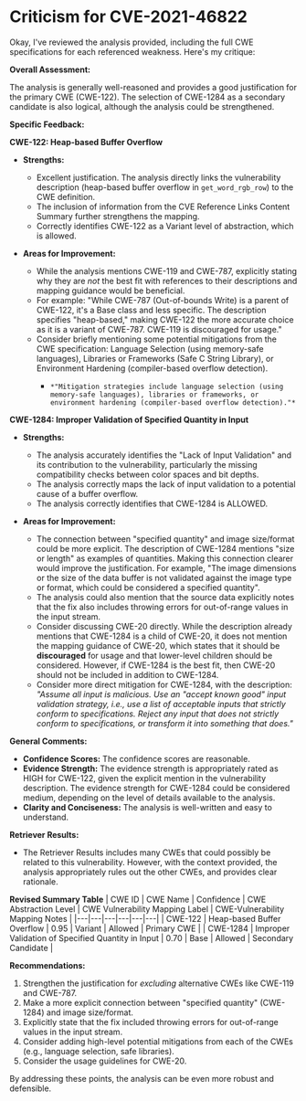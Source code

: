 # Criticism for CVE-2021-46822

Okay, I've reviewed the analysis provided, including the full CWE specifications for each referenced weakness. Here's my critique:

**Overall Assessment:**

The analysis is generally well-reasoned and provides a good justification for the primary CWE (CWE-122). The selection of CWE-1284 as a secondary candidate is also logical, although the analysis could be strengthened.

**Specific Feedback:**

**CWE-122: Heap-based Buffer Overflow**

*   **Strengths:**

    *   Excellent justification. The analysis directly links the vulnerability description (heap-based buffer overflow in `get_word_rgb_row`) to the CWE definition.
    *   The inclusion of information from the CVE Reference Links Content Summary further strengthens the mapping.
    *   Correctly identifies CWE-122 as a Variant level of abstraction, which is allowed.
*   **Areas for Improvement:**

    *   While the analysis mentions CWE-119 and CWE-787, explicitly stating why they are *not* the best fit with references to their descriptions and mapping guidance would be beneficial.
    *   For example: "While CWE-787 (Out-of-bounds Write) is a parent of CWE-122, it's a Base class and less specific. The description specifies "heap-based," making CWE-122 the more accurate choice as it is a variant of CWE-787. CWE-119 is discouraged for usage."
    *   Consider briefly mentioning some potential mitigations from the CWE specification: Language Selection (using memory-safe languages), Libraries or Frameworks (Safe C String Library), or Environment Hardening (compiler-based overflow detection).
        *     *"Mitigation strategies include language selection (using memory-safe languages), libraries or frameworks, or environment hardening (compiler-based overflow detection)."*

**CWE-1284: Improper Validation of Specified Quantity in Input**

*   **Strengths:**

    *   The analysis accurately identifies the "Lack of Input Validation" and its contribution to the vulnerability, particularly the missing compatibility checks between color spaces and bit depths.
    *   The analysis correctly maps the lack of input validation to a potential cause of a buffer overflow.
    *   The analysis correctly identifies that CWE-1284 is ALLOWED.
*   **Areas for Improvement:**

    *   The connection between "specified quantity" and image size/format could be more explicit. The description of CWE-1284 mentions "size or length" as examples of quantities. Making this connection clearer would improve the justification.  For example, "The image dimensions or the size of the data buffer is not validated against the image type or format, which could be considered a specified quantity".
    *   The analysis could also mention that the source data explicitly notes that the fix also includes throwing errors for out-of-range values in the input stream.
    *    Consider discussing CWE-20 directly.  While the description already mentions that CWE-1284 is a child of CWE-20, it does not mention the mapping guidance of CWE-20, which states that it should be **discouraged** for usage and that lower-level children should be considered. However, if CWE-1284 is the best fit, then CWE-20 should not be included in addition to CWE-1284.
    *   Consider more direct mitigation for CWE-1284, with the description: *"Assume all input is malicious. Use an "accept known good" input validation strategy, i.e., use a list of acceptable inputs that strictly conform to specifications. Reject any input that does not strictly conform to specifications, or transform it into something that does."*

**General Comments:**

*   **Confidence Scores:** The confidence scores are reasonable.
*   **Evidence Strength:** The evidence strength is appropriately rated as HIGH for CWE-122, given the explicit mention in the vulnerability description. The evidence strength for CWE-1284 could be considered medium, depending on the level of details available to the analysis.
*   **Clarity and Conciseness:** The analysis is well-written and easy to understand.

**Retriever Results:**

*   The Retriever Results includes many CWEs that could possibly be related to this vulnerability. However, with the context provided, the analysis appropriately rules out the other CWEs, and provides clear rationale.

**Revised Summary Table**
| CWE ID | CWE Name | Confidence | CWE Abstraction Level | CWE Vulnerability Mapping Label | CWE-Vulnerability Mapping Notes |
|---|---|---|---|---|---|
| CWE-122 | Heap-based Buffer Overflow | 0.95 | Variant | Allowed | Primary CWE |
| CWE-1284 | Improper Validation of Specified Quantity in Input | 0.70 | Base | Allowed | Secondary Candidate |

**Recommendations:**

1.  Strengthen the justification for *excluding* alternative CWEs like CWE-119 and CWE-787.
2.  Make a more explicit connection between "specified quantity" (CWE-1284) and image size/format.
3.  Explicitly state that the fix included throwing errors for out-of-range values in the input stream.
4.  Consider adding high-level potential mitigations from each of the CWEs (e.g., language selection, safe libraries).
5.  Consider the usage guidelines for CWE-20.

By addressing these points, the analysis can be even more robust and defensible.